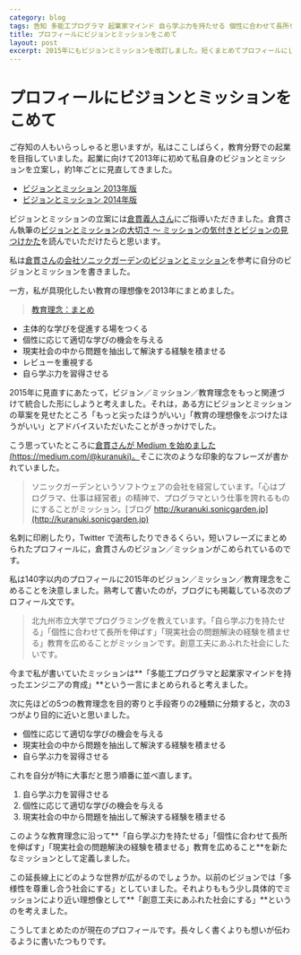 ```yaml
---
category: blog
tags: 告知 多能工プログラマ 起業家マインド 自ら学ぶ力を持たせる 個性に合わせて長所を伸ばす 現実社会の問題解決の経験を積ませる
title: プロフィールにビジョンとミッションをこめて
layout: post
excerpt: 2015年にもビジョンとミッションを改訂しました。短くまとめてプロフィールにしてみました。
---
```

# プロフィールにビジョンとミッションをこめて

ご存知の人もいらっしゃると思いますが，私はここしばらく，教育分野での起業を目指していました。起業に向けて2013年に初めて私自身のビジョンとミッションを立案し，約1年ごとに見直してきました。

* [ビジョンとミッション 2013年版](https://zacky1972.github.io/blog/2013/07/08/vision-mission.html)
* [ビジョンとミッション 2014年版](https://zacky1972.github.io/blog/2014/09/19/vision-mission.html)

ビジョンとミッションの立案には[倉貫義人さん](http://www.sonicgarden.jp/kuranuki)にご指導いただきました。倉貫さん執筆の[ビジョンとミッションの大切さ 〜 ミッションの気付きとビジョンの見つけかた](http://kuranuki.sonicgarden.jp/2014/09/vision_mission.html)を読んでいただけたらと思います。

私は[倉貫さんの会社ソニックガーデンのビジョンとミッション](http://www.sonicgarden.jp/company)を参考に自分のビジョンとミッションを書きました。

一方，私が具現化したい教育の理想像を2013年にまとめました。

> [教育理念：まとめ](https://zacky1972.github.io/blog/2013/10/18/philosophy.html)

* 主体的な学びを促進する場をつくる
* 個性に応じて適切な学びの機会を与える
* 現実社会の中から問題を抽出して解決する経験を積ませる
* レビューを重視する
* 自ら学ぶ力を習得させる

2015年に見直すにあたって，ビジョン／ミッション／教育理念をもっと関連づけて統合した形にしようと考えました。それは，ある方にビジョンとミッションの草案を見せたところ「もっと尖ったほうがいい」「教育の理想像をぶつけたほうがいい」とアドバイスいただいたことがきっかけでした。

こう思っていたところに[倉貫さんが Medium を始めました(https://medium.com/@kuranuki)。](https://medium.com/@kuranuki)そこに次のような印象的なフレーズが書かれていました。

> ソニックガーデンというソフトウェアの会社を経営しています。「心はプログラマ、仕事は経営者」の精神で、プログラマという仕事を誇れるものにすることがミッション。[ブログ http://kuranuki.sonicgarden.jp](http://kuranuki.sonicgarden.jp)

名刺に印刷したり，Twitter で流布したりできるくらい，短いフレーズにまとめられたプロフィールに，倉貫さんのビジョン／ミッションがこめられているのです。

私は140字以内のプロフィールに2015年のビジョン／ミッション／教育理念をこめることを決意しました。熟考して書いたのが，ブログにも掲載している次のプロフィール文です。

> 北九州市立大学でプログラミングを教えています。「自ら学ぶ力を持たせる」「個性に合わせて長所を伸ばす」「現実社会の問題解決の経験を積ませる」教育を広めることがミッションです。創意工夫にあふれた社会にしたいです。

今まで私が書いていたミッションは**「多能工プログラマと起業家マインドを持ったエンジニアの育成」**という一言にまとめられると考えました。

次に先ほどの5つの教育理念を目的寄りと手段寄りの2種類に分類すると，次の3つがより目的に近いと思いました。

* 個性に応じて適切な学びの機会を与える
* 現実社会の中から問題を抽出して解決する経験を積ませる
* 自ら学ぶ力を習得させる

これを自分が特に大事だと思う順番に並べ直します。

1. 自ら学ぶ力を習得させる
2. 個性に応じて適切な学びの機会を与える
3. 現実社会の中から問題を抽出して解決する経験を積ませる

このような教育理念に沿って**「自ら学ぶ力を持たせる」「個性に合わせて長所を伸ばす」「現実社会の問題解決の経験を積ませる」教育を広めること**を新たなミッションとして定義しました。

この延長線上にどのような世界が広がるのでしょうか。以前のビジョンでは「多様性を尊重し合う社会にする」としていました。それよりももう少し具体的でミッションにより近い理想像として**「創意工夫にあふれた社会にする」**というのを考えました。

こうしてまとめたのが現在のプロフィールです。長々しく書くよりも想いが伝わるように書いたつもりです。

